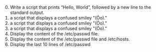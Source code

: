 0. Write a script that prints “Hello, World”, followed by a new line to the standard output.
1. a script that displays a confused smiley "(Ôo)." 
1. a script that displays a confused smiley "(Ôo)." 
1. a script that displays a confused smiley "(Ôo)." 
2. Display the content of the /etc/passwd file.
3. Display the content of the /etc/passwd file and /etc/hosts.
4. Display the last 10 lines of /etc/passwd
